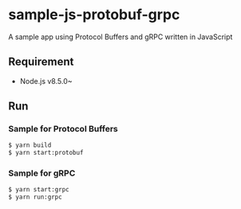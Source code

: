 # sample-js-protobuf-grpc
A sample app using Protocol Buffers and gRPC written in JavaScript

## Requirement

- Node.js v8.5.0~

## Run

### Sample for Protocol Buffers

```sh
$ yarn build
$ yarn start:protobuf
```

### Sample for gRPC

```sh
$ yarn start:grpc
$ yarn run:grpc
```
